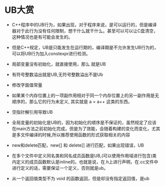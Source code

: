 # UB大赏

- C++程序中的UB行为，如果出现，对于程序来说，是可以运行的，但是编译器对于此行为没有任何限制，想干什么就干什么。甚至可以可以让C盘清空，这种情况也是有可能会发生的。
- 但是C++规定，UB是只能发生在运行期的，编译期是不允许发生UB行为的，可以将UB行为加入constexpr进行检测。

- 局部变量没有初始化，就直接使用，那么 就是UB
- 有符号整数溢出就是UB,无符号整数溢出不是Ub
- 修改字面值常量
- 如果某个内存位置上的一项副作用相对于同一个内存位置上的另一副作用是无顺序的，那么它的行为未定义, 其实就是 a = a++ 这类的东西。
- 空指针解引用导致UB
- 全局变量的初始化是UB的，因为初始化的顺序是不保证的，虽然规定了应该在main方法之前初始化完成，但是为了效能，会随着构建的变化而变化，尤其是多文件编译的时候,所以推荐使用函数的形式获取相关的内容
- new和delete匹配，new[] 和 delete[] 进行匹配，如果出现错误，UB
- 在多个文件中定义同名类和同名成员函数是UB,(可以使用作用域进行包含)类内定义的成员函数默认是inline的。也就是说，在.h上进行声明，在.cc文件中进行定义的话，需要保证一个定义，否则就是ub。
- 从一个返回值类型不为 void 的函数返回，但是却没有指定返回值，是ub
